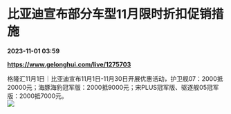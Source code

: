 # 比亚迪宣布部分车型11月限时折扣促销措施

**2023-11-01 03:59**

**https://www.gelonghui.com/live/1275703**

格隆汇11月1日｜比亚迪宣布11月1日-11月30日开展优惠活动，护卫舰07：2000抵20000元；海豚海豹冠军版：2000抵9000元；宋PLUS冠军版、驱逐舰05冠军版：2000抵7000元。  
![](https://img5.gelonghui.com/live/71c9f-07e8a66d-4a93-4a36-a76b-57570ca22f78.png)